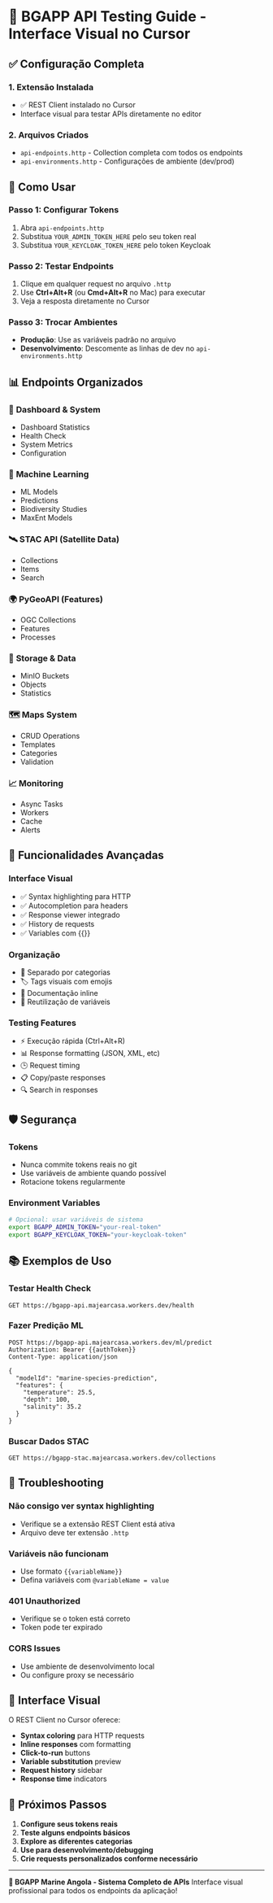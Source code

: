 # 🌊 BGAPP API Testing Guide - Interface Visual no Cursor

## ✅ Configuração Completa

### 1. **Extensão Instalada**
- ✅ REST Client instalado no Cursor
- Interface visual para testar APIs diretamente no editor

### 2. **Arquivos Criados**
- `api-endpoints.http` - Collection completa com todos os endpoints
- `api-environments.http` - Configurações de ambiente (dev/prod)

## 🚀 Como Usar

### **Passo 1: Configurar Tokens**
1. Abra `api-endpoints.http`
2. Substitua `YOUR_ADMIN_TOKEN_HERE` pelo seu token real
3. Substitua `YOUR_KEYCLOAK_TOKEN_HERE` pelo token Keycloak

### **Passo 2: Testar Endpoints**
1. Clique em qualquer request no arquivo `.http`
2. Use **Ctrl+Alt+R** (ou **Cmd+Alt+R** no Mac) para executar
3. Veja a resposta diretamente no Cursor

### **Passo 3: Trocar Ambientes**
- **Produção**: Use as variáveis padrão no arquivo
- **Desenvolvimento**: Descomente as linhas de dev no `api-environments.http`

## 📊 Endpoints Organizados

### 🔧 **Dashboard & System**
- Dashboard Statistics
- Health Check
- System Metrics
- Configuration

### 🧠 **Machine Learning**
- ML Models
- Predictions
- Biodiversity Studies
- MaxEnt Models

### 🛰️ **STAC API (Satellite Data)**
- Collections
- Items
- Search

### 🌍 **PyGeoAPI (Features)**
- OGC Collections
- Features
- Processes

### 💾 **Storage & Data**
- MinIO Buckets
- Objects
- Statistics

### 🗺️ **Maps System**
- CRUD Operations
- Templates
- Categories
- Validation

### 📈 **Monitoring**
- Async Tasks
- Workers
- Cache
- Alerts

## 🎯 Funcionalidades Avançadas

### **Interface Visual**
- ✅ Syntax highlighting para HTTP
- ✅ Autocompletion para headers
- ✅ Response viewer integrado
- ✅ History de requests
- ✅ Variables com {{}}

### **Organização**
- 📁 Separado por categorias
- 🏷️ Tags visuais com emojis
- 📝 Documentação inline
- 🔄 Reutilização de variáveis

### **Testing Features**
- ⚡ Execução rápida (Ctrl+Alt+R)
- 📊 Response formatting (JSON, XML, etc)
- 🕒 Request timing
- 📋 Copy/paste responses
- 🔍 Search in responses

## 🛡️ Segurança

### **Tokens**
- Nunca commite tokens reais no git
- Use variáveis de ambiente quando possível
- Rotacione tokens regularmente

### **Environment Variables**
```bash
# Opcional: usar variáveis de sistema
export BGAPP_ADMIN_TOKEN="your-real-token"
export BGAPP_KEYCLOAK_TOKEN="your-keycloak-token"
```

## 📚 Exemplos de Uso

### **Testar Health Check**
```http
GET https://bgapp-api.majearcasa.workers.dev/health
```

### **Fazer Predição ML**
```http
POST https://bgapp-api.majearcasa.workers.dev/ml/predict
Authorization: Bearer {{authToken}}
Content-Type: application/json

{
  "modelId": "marine-species-prediction",
  "features": {
    "temperature": 25.5,
    "depth": 100,
    "salinity": 35.2
  }
}
```

### **Buscar Dados STAC**
```http
GET https://bgapp-stac.majearcasa.workers.dev/collections
```

## 🔧 Troubleshooting

### **Não consigo ver syntax highlighting**
- Verifique se a extensão REST Client está ativa
- Arquivo deve ter extensão `.http`

### **Variáveis não funcionam**
- Use formato `{{variableName}}`
- Defina variáveis com `@variableName = value`

### **401 Unauthorized**
- Verifique se o token está correto
- Token pode ter expirado

### **CORS Issues**
- Use ambiente de desenvolvimento local
- Ou configure proxy se necessário

## 🎨 Interface Visual

O REST Client no Cursor oferece:
- **Syntax coloring** para HTTP requests
- **Inline responses** com formatting
- **Click-to-run** buttons
- **Variable substitution** preview
- **Request history** sidebar
- **Response time** indicators

## 🚀 Próximos Passos

1. **Configure seus tokens reais**
2. **Teste alguns endpoints básicos**
3. **Explore as diferentes categorias**
4. **Use para desenvolvimento/debugging**
5. **Crie requests personalizados conforme necessário**

---

**🌊 BGAPP Marine Angola - Sistema Completo de APIs**
Interface visual profissional para todos os endpoints da aplicação!
